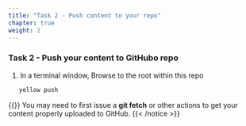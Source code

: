 ```yaml
---
title: "Task 2 - Push content to your repo"
chapter: true
weight: 2
---
```


### Task 2 - Push your content to GitHubo repo

1. In a terminal window, Browse to the root within this repo
```sh
   yellow push  
```  

{{<notice note>}}  You may need to first issue a **git fetch** or other actions to get your content properly uploaded to GitHub. {{< /notice >}}


